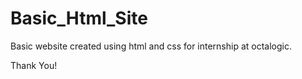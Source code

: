 # Basic_Html_Site
 Basic website created using html and css for internship at octalogic.
 
 Thank You!
